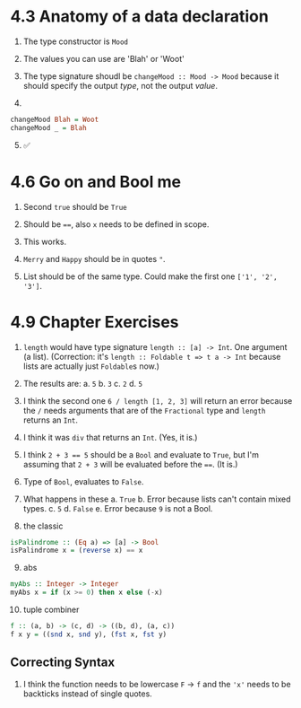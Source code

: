 # 4.3 Anatomy of a data declaration

1. The type constructor is `Mood`

2. The values you can use are 'Blah' or 'Woot'

3. The type signature shoudl be `changeMood :: Mood -> Mood` because it should specify the output _type_, not the output _value_.

4. 
```haskell
changeMood Blah = Woot
changeMood _ = Blah
```

5. :white_check_mark:


# 4.6 Go on and Bool me

1. Second `true` should be `True`

2. Should be `==`, also `x` needs to be defined in scope.

3. This works.

4. `Merry` and `Happy` should be in quotes `"`.

5. List should be of the same type. Could make the first one `['1', '2', '3']`.

# 4.9 Chapter Exercises

1. `length` would have type signature `length :: [a] -> Int`. One argument (a list). (Correction: it's `length :: Foldable t => t a -> Int` because lists are actually just `Foldable`s now.)

2. The results are:
  a. `5`
  b. `3`
  c. `2`
  d. `5`

3. I think the second one `6 / length [1, 2, 3]` will return an error because the `/` needs arguments that are of the `Fractional` type and `length` returns an `Int`. 

4. I think it was `div` that returns an `Int`. (Yes, it is.)

5. I think `2 + 3 == 5` should be a `Bool` and evaluate to `True`, but I'm assuming that `2 + 3` will be evaluated before the `==`. (It is.)

6. Type of `Bool`, evaluates to `False`.

7. What happens in these
  a. `True`
  b. Error because lists can't contain mixed types.
  c. `5`
  d. `False`
  e. Error because `9` is not a Bool.

8. the classic
```haskell
isPalindrome :: (Eq a) => [a] -> Bool
isPalindrome x = (reverse x) == x
```

9. abs
```haskell
myAbs :: Integer -> Integer
myAbs x = if (x >= 0) then x else (-x)
```

10. tuple combiner
```haskell
f :: (a, b) -> (c, d) -> ((b, d), (a, c))
f x y = ((snd x, snd y), (fst x, fst y)
```

## Correcting Syntax

1. I think the function needs to be lowercase `F` -> `f` and the `'x'` needs to be backticks instead of single quotes.

